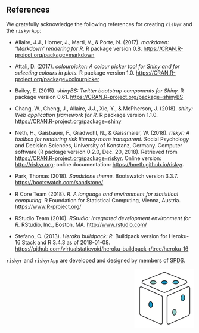 
## References

We gratefully acknowledge the following references for creating `riskyr` and the `riskyrApp`:

- Allaire, J.J., Horner, J., Marti, V., & Porte, N. (2017). *markdown: 'Markdown' rendering for R.* 
R package version 0.8. <https://CRAN.R-project.org/package=markdown>

- Attali, D. (2017). *colourpicker: A colour picker tool for Shiny and for selecting colours in plots.* 
R package version 1.0. <https://CRAN.R-project.org/package=colourpicker>

- Bailey, E. (2015). *shinyBS: Twitter bootstrap components for Shiny.* 
R package version 0.61. <https://CRAN.R-project.org/package=shinyBS>

- Chang, W., Cheng, J., Allaire, J.J., Xie, Y., & McPherson, J. (2018). *shiny: Web application framework for R.* 
R package version 1.1.0. <https://CRAN.R-project.org/package=shiny>

- Neth, H., Gaisbauer, F., Gradwohl, N., & Gaissmaier, W. (2018). *riskyr: A toolbox for rendering risk literacy more transparent.* 
Social Psychology and Decision Sciences, University of Konstanz, Germany. 
Computer software (R package version 0.2.0, Dec. 20, 2018). 
Retrieved from <https://CRAN.R-project.org/package=riskyr>. 
Online version: <http://riskyr.org>; 
online documentation: <https://hneth.github.io/riskyr>.

- Park, Thomas (2018). *Sandstone theme.* 
Bootswatch version 3.3.7. <https://bootswatch.com/sandstone/>

- R Core Team (2018). *R: A language and environment for statistical computing.* 
R Foundation for Statistical Computing, Vienna, Austria. <https://www.R-project.org/>

- RStudio Team (2016). *RStudio: Integrated development environment for R.* 
RStudio, Inc., Boston, MA. <http://www.rstudio.com/>

- Stefano, C. (2013). *Heroku buildpack: R.* 
Buildpack version for Heroku-16 Stack and R 3.4.3 as of 2018-01-08. <https://github.com/virtualstaticvoid/heroku-buildpack-r/tree/heroku-16>


<!-- riskyr ref: --> 

`riskyr` and `riskyrApp` are developed and designed by members of [SPDS](https://www.spds.uni-konstanz.de/).

<!-- riskyr logo: -->  

<a href = "https://github.com/hneth/riskyr">
<img src = "../www/riskyr_cube_s.png" alt = "riskyr logo" title = "riskyr" width = "160px" align = "right" style = "float:right; border:20; width:160px;"/>
</a>

<!-- eof. --> 

